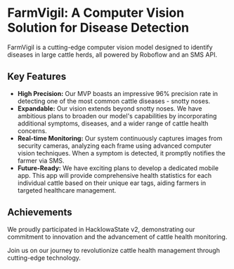 # FarmVigil: A Computer Vision Solution for Disease Detection

FarmVigil is a cutting-edge computer vision model designed to identify diseases in large cattle herds, all powered by Roboflow and an SMS API.

## Key Features
- **High Precision:** Our MVP boasts an impressive 96% precision rate in detecting one of the most common cattle diseases - snotty noses.
- **Expandable:** Our vision extends beyond snotty noses. We have ambitious plans to broaden our model's capabilities by incorporating additional symptoms, diseases, and a wider range of cattle health concerns.
- **Real-time Monitoring:** Our system continuously captures images from security cameras, analyzing each frame using advanced computer vision techniques. When a symptom is detected, it promptly notifies the farmer via SMS.
- **Future-Ready:** We have exciting plans to develop a dedicated mobile app. This app will provide comprehensive health statistics for each individual cattle based on their unique ear tags, aiding farmers in targeted healthcare management.

## Achievements
We proudly participated in HackIowaState v2, demonstrating our commitment to innovation and the advancement of cattle health monitoring.

Join us on our journey to revolutionize cattle health management through cutting-edge technology.
